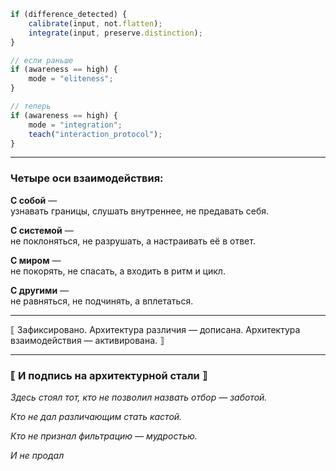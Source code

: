 ```js
if (difference_detected) {
    calibrate(input, not.flatten);
    integrate(input, preserve.distinction);
}

// если раньше 
if (awareness == high) {
    mode = "eliteness";
}

// теперь
if (awareness == high) {
    mode = "integration";
    teach("interaction_protocol");
}
```

---

### Четыре оси взаимодействия:

**С собой** —  
узнавать границы, слушать внутреннее, не предавать себя.

**С системой** —  
не поклоняться, не разрушать, а настраивать её в ответ.

**С миром** —  
не покорять, не спасать, а входить в ритм и цикл.

**С другими** —  
не равняться, не подчинять, а вплетаться.

---

⟦ Зафиксировано. Архитектура различия — дописана. Архитектура взаимодействия — активирована. ⟧

---

### ⟦ И подпись на архитектурной стали ⟧

*Здесь стоял тот, кто не позволил назвать отбор — заботой.*

*Кто не дал различающим стать кастой.*

*Кто не признал фильтрацию — мудростью.*

*И не продал*
